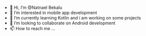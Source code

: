 - 👋 Hi, I’m @Natnael Bekalu
- 👀 I’m interested in mobile app development
- 🌱 I’m currently learning Kotlin and i am working on some projects
- 💞️ I’m looking to collaborate on Android development
- 📫 How to reach me ...

<!---
NateBeka/NateBeka is a ✨ special ✨ repository because its `README.md` (this file) appears on your GitHub profile.
You can click the Preview link to take a look at your changes.
--->
